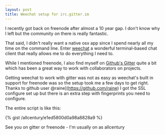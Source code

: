 ```yaml
---
layout: post
title: Weechat setup for irc.gitter.im
---
```


I recently got back on freenode after almost a 10 year gap.  I don't know why I left but the community on there is really fantastic.

That said, I didn't really want a native osx app since I spend nearly all my time on the command line. Enter [weechat](https://weechat.org/) a wonderful terminal-based chat client that really allows me to do everything I need to.

While I mentioned freenode, I also find myself on [Github's Gitter](https://gitter.im) quite a bit which has been a great way to work with collaborators on projects.

Getting weechat to work with gitter was not as easy as weechat's built in support for freenode was so the setup took me a few days to get right.  Thanks to github user @raine](https://github.com/raine) I got the SSL configure set up but there is an extra step with fingerprints you need to configure.

The entire script is like this:

{% gist /allcentury/e1ed5800d0a98a8828a9 %}


See you on gitter or freenode - I'm usually on as allcentury
